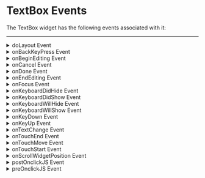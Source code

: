 
TextBox Events
==============

The TextBox widget has the following events associated with it:

* * *

<details close markdown="block"><summary>doLayout Event</summary>

* * *

This event is invoked for every widget when the widget position and dimensions are computed.

### Syntax

```

doLayout()
```

### Read/Write

Read + Write

### Remarks

This event is invoked for all the widgets placed inside flex containers. This event is invoked in the order in which the widgets are added to the widget hierarchy and expect the frame property of the widget is calculated and available for use within this event.

This event is used to set the layout properties of child widgets in the relation to self and peer widgets whose layout is not yet performed.

The number of times this event invoked may vary per platform. It is not recommended to write business logic assuming that this function is invoked only once when there is a change in positional or dimensional properties. This event will not trigger when transformations are applied though widget is moved or scaled or rotated from its original location.

### Example

```

//Sample code to set doLayout event callback to a button widget.
/*This code changes the top property of button2 and makes it appear below button1.*/
myForm.button1.doLayout=doLayoutButton1;


function doLayoutButton1(){
      
    myForm.button2.top = myForm.button1.frame.height;
}
```

### Platform Availability

*   iOS, Android, Windows, and SPA

* * *

</details>
<details close markdown="block"><summary>onBackKeyPress Event</summary>

* * *

* * *

This is event callback is invoked by the Android platform when the soft- keyboard is open and the back button of the device is clicked.

This event is not be triggered when you use gestures in the mobile device for back navigation.

### Syntax

```

onBackKeyPress()
```

### Read/Write

Read + Write

### Example

```

/*This event is triggered in both TextBox and TextArea widgets for Android platform.*/

/*This example demonstrates how to assign callback to onBackKeyPress event myTxtBox TextBox widget in frmTextBox FlexForm. Use the onBackKeyPress event in TextArea widget in a similar manner.*/
frmTextBox.myTxtBox.onBackKeyPress= onBackKeyPressCallback;

function onBackKeyPressCallback(wdgRef) {
 // handle the event here
 // wdgRef returns the handle of the widget.
}
```

### Platform Availability

*   Android

* * *

</details>
<details close markdown="block"><summary>onBeginEditing Event</summary>

* * *

This is an event callback that is invoked by the platform when the user clicks within the TextBox and is about to start editing.

### Syntax

```

onBeginEditing()
```

### Read/Write

Read + Write

### Example

```

//Sample code to set the onBeginEditing event callback to a TextBox widget.

frmTxtBox.myTxtBox.onBeginEditing =onBeginEditingCallback;

function onBeginEditingCallback(txtBox){
      //Write your logic here.
}

```

### Platform Availability

*   Available in the IDE
*   iOS, Android, and Desktop Web  
    

* * *

</details>
<details close markdown="block"><summary>onCancel Event</summary>

* * *

This event is a callback that is invoked by the platform then the user performs a click action on the _Cancel_ button.

### Syntax

```

onCancel()
```

### Read/Write

Read + Write

### Remarks

This event is triggered only when the viewType is set as TEXTBOX\_VIEW\_TYPE\_SEARCH\_VIEW.

### Example

```

//Sample code to set the onCancel event callback to a TextBox widget.

frmTxtBox.myTxtBox.onCancel=onCancelCallback;

function onCancelCallback(eventobject){
      //Write your logic here.
}

```

### Availability

*   iOS

* * *

</details>
<details close markdown="block"><summary>onDone Event</summary>

* * *

This event is a callback that is invoked by the platform then the user performs a click action on the _Go_ or _Enter_ button.

### Syntax

```

onDone()
```

### Read/Write

Read + Write

### Remarks

In Desktop Web platform, this event is fired when the enter key is pressed when the textbox has focus.

### Example

```

//Sample code to set the onDone event callback to a TextBox widget.

frmTxtBox.myTxtBox.onDone=onDoneCallback;

function onDoneCallback(txtBox){
      //Write your logic here.
}

```

### Availability

*   Available in the IDE
*   Available on all platforms.

* * *

</details>
<details close markdown="block"><summary>onEndEditing Event</summary>

* * *

This is an event callback that is invoked by the platform.

### Syntax

```

onEndEditing()
```

### Read/Write

Read + Write

### Remarks

When the user performs one of the below actions:

*   Click on any other focusable widget(for example, another TextBox)
*   Click on the **Done** button on the **Next Previous** bar.
*   Click on the **Done** button on the keypad.

When you click on the **Done** button of the keypad the following events take place in a sequence:

*   onendediting
*   ondone

In Android platform, onEndEditing event will be triggered when the focus is lost from the textbox. Example, click on any other focusable widget, like a Button.

> ![](Resources/Images/onendediting_358x360.png)

### Example

Please note that the use of alerts is not recommended inside the event handler. Print statements are recommended.

```

//Sample code to set the onEndEditing event callback to a TextBox widget.

frmTxtBox.myTxtBox.onEndEditing=onEndEditingCallback;

function onEndEditingCallback(txtBox){
      //Write your logic here.
}

```

### Availability

*   iOS and Android

* * *

</details>
<details close markdown="block"><summary>onFocus Event</summary>

* * *

An event that accepts a callback function as an input and executes the functionality defined in the callback function when the widget is in focus.

### Syntax

```
onFocus()
```

### Input Parameters

Callback function

A function that contains the logic to be implemented when the widget is in focus.

The callback function of the onFocus Event contains a new parameter, **activeElement**. The activeElement parameter specifies the widget that is currently in focus.

### Read/Write

Read + Write

### Remarks

Assign a null value to the onFocus event of a widget to remove focus from the widget.

### Example

```
 //This is a generic event that is applicable for various widgets.
/* Here, we have shown how to use the onFocus event for a Button widget. 
   You need to make a corresponding use of the onFocus event for other 
   applicable widgets.*/
   
frmButton.myButton.onFocus = onFocusCallBack;

function onFocusCallBack(widget, activeElement) {
    console.log('onFocus event triggered');
}
```

Platform Availability

*   Available in the IDE
*   Available on the Responsive Web platform

* * *

</details>
<details close markdown="block"><summary>onKeyboardDidHide Event</summary>

* * *

* * *

This is event callback is invoked by the Android platform when the soft keyboard has been closed.

### Syntax

```

onKeyboardDidHide()
```

### Read/Write

Read + Write

### Example

```

/*This event is triggered in both TextBox and TextArea widgets for Android platform.*/

/*This example demonstrates how to assign callback to onKeyBoardDidHide event myTxtBox TextBox widget in frmTextBox FlexForm. Use the onKeyBoardDidHide event in TextArea widget in a similar manner.*/
frmTextBox.myTxtBox.onKeyboardDidHide = keyboardCallbacksDidHide;

function keyboardCallbacksDidHide(wdgRef) {
 // handle the event here
 // wdgRef returns the handle of the widget.
}
```

### Platform Availability

*   Android

* * *

</details>
<details close markdown="block"><summary>onKeyboardDidShow Event</summary>

* * *

* * *

This is event callback is invoked by the Android platform when the soft keyboard has been just brought into view.

### Syntax

```

onKeyboardDidShow()
```

### Read/Write

Read + Write

### Limitation

*   In Android platform, when you close the soft keyboard using back button, and then re-select the text by long-press in TextArea and TextBox widget, the `onKeyBoardDidShow` event is not triggered.

### Example

```

/*This event is triggered in both TextBox and TextArea widgets for Android platform.*/

/*This example demonstrates how to assign callback to onKeyBoardDidShow event myTxtBox TextBox widget in frmTextBox FlexForm. Use the onKeyBoardDidShow event in TextArea widget in a similar manner.*/
frmTextBox.myTxtBox.onKeyboardDidShow = keyboardCallbacksDidShow;

function keyboardCallbacksDidShow(wdgRef) {
 // handle the event here
 // wdgRef returns the handle of the widget.
}
```

### Platform Availability

*   Android

* * *

</details>
<details close markdown="block"><summary>onKeyboardWillHide Event</summary>

* * *

* * *

This is event callback is invoked by the Android platform when the soft keyboard is about to be hidden.

### Syntax

```

onKeyboardWillHide()
```

### Read/Write

Read + Write

### Example

```

/*This event is triggered in both TextBox and TextArea widgets for Android platform.*/

/*This example demonstrates how to assign callback to onKeyBoardWillHide event myTxtBox TextBox widget in frmTextBox FlexForm. Use the onKeyBoardWillHide event in TextArea widget in a similar manner.*/
frmTextBox.myTxtBox.onKeyboardWillHide = keyboardCallbacksWillHide;

function keyboardCallbacksWillHide(wdgRef) {
 // handle the event here
 // wdgRef returns the handle of the widget.
}
```

### Platform Availability

*   Android

* * *

</details>
<details close markdown="block"><summary>onKeyboardWillShow Event</summary>

* * *

* * *

This is event callback is invoked by the Android platform when the soft keyboard is about to be displayed.

### Syntax

```

onKeyboardWillShow()
```

### Read/Write

Read + Write

### Limitation

*   In Android platform, when you close the soft keyboard using back button, and then re-select the text by long-press in TextArea and TextBox widget, the `onKeyBoardWillShow` event is not triggered.

### Example

```

/*This event is triggered in both TextBox and TextArea widgets for Android platform.*/

/*This example demonstrates how to assign callback to onKeyBoardWillShow event myTxtBox TextBox widget in frmTextBox FlexForm. Use the onKeyBoardWillShow event in TextArea widget in a similar manner.*/
frmTextBox.myTxtBox.onKeyboardWillShow = keyboardCallbacksWillShow;

function keyboardCallbacksWillShow(wdgRef) {
 // handle the event here
 // wdgRef returns the handle of the widget.
}
```

### Platform Availability

*   Android

* * *

</details>
<details close markdown="block"><summary>onKeyDown Event</summary>

* * *

This is an event callback that is invoked by the platform when the user presses a key (on the keyboard).

### Syntax

```

onKeyDown()
```

### Read/Write

Read + Write

### Example

```

//Sample code to set the onKeyDown event callback to a TextBox widget.

frmTxtBox.myTxtBox.onKeyDown=onKeyDownCallback;

function onKeyDownCallback(txtBox){
      //Write your logic here.
}

```

### Platform Availability

*   Available in the IDE
*   Desktop Web

* * *

</details>
<details close markdown="block"><summary>onKeyUp Event</summary>

* * *

This is an event callback that is invoked by the platform when the user releases a key (on the keyboard).

### Syntax

```

onKeyUp()
```

### Read/Write

Read + Write

### Example

```

//Sample code to set the onKeyUp event callback to a TextBox widget.

frmTxtBox.myTxtBox.onKeyUp=onKeyUpCallback;

function onKeyUpCallback(txtBox){
      //Write your logic here.
}

```

### Platform Availability

*   Available in the IDE
*   Desktop Web

* * *

</details>
<details close markdown="block"><summary>onTextChange Event</summary>

* * *

This is an event callback triggered when text in the text box changes.

### Syntax

```

onTextChange()
```

### Read/Write

Read + Write

### Remarks

This event is not fired when the text is changed programmatically.

In SPA platform, this event is fired also when the focus is out after changing the text in the textbox.

### Example

```

//Sample code to set the onTextChange event callback to a TextBox widget.

frmTxtBox.myTxtBox.onTextChange=onTextChangeCallback;

function onTextChangeCallback(txtBox){
      //Write your logic here.
}

```

### Availability

*   Available in the IDE
*   Available on all platforms

* * *

</details>
<details close markdown="block"><summary>onTouchEnd Event</summary>

* * *

An event callback is invoked by the platform when the user touch is released from the touch surface.

### Syntax

```

onTouchEnd ()
```

### Optional Parameters

source

Handle to the widget reference on which the user touch has ended.

x

Specifies the x-coordinate with in the widget with respect to widget's co-ordinate system. It is a number indicating device independent pixel.

y

Specifies the y- coordinate with in the widget with respect to widget's co-ordinate system. It is a number indicating device independent pixel.

contextInfo

On devices that support 3D Touch, specifies a key-value pair where the value specifies the force of the touch. The value 1.0 represents the force of an average touch, as determined by the system.

> **_Note:_** 3D Touch is available only on iOS 9.0 and later.

### Read/Write

Read + Write

### Remarks

This event is invoked asynchronously.

### Example

```

function onTouchEndCallback(source, x, y, contextInfo) {
    if (contextInfo) {
        var force = contextInfo[“force”];
        voltmx.print(“value of force is” + force)
    }
}
Form1.widget1.onTouchEnd = onTouchEndCallback;
```

### Platform Availability

*   iOS, Android, Windows, and SPA

* * *

</details>
<details close markdown="block"><summary>onTouchMove Event</summary>

* * *

An event callback is invoked by the platform when the touch moves on the touch surface continuously until movement ends.

### Syntax

```

onTouchMove ()
```

### Optional Parameters

source

Handle to the widget reference on which touch moves.

x

Specifies the x-coordinate with in the widget with respect to widget's co-ordinate system. It is a number indicating device independent pixel.

y

Specifies the y- coordinate with in the widget with respect to widget's co-ordinate system. It is a number indicating device independent pixel.

contextInfo

On devices that support 3D Touch, specifies a key-value pair where the value specifies the force of the touch. The value 1.0 represents the force of an average touch, as determined by the system.

> **_Note:_** 3D Touch is available only on iOS 9.0 and later.

### Read/Write

Read + Write

### Remarks

This event is invoked asynchronously.

### Example

```

function onTouchMoveCallback(source, x, y, contextInfo) {
    if (contextInfo) {
        var force = contextInfo[“force”];
        voltmx.print(“value of force is” + force)
    }
    Form1.widget1.onTouchMove = onTouchMoveCallback;  

```

### Platform Availability

*   iOS, Android, Windows, and SPA

* * *

</details>
<details close markdown="block"><summary>onTouchStart Event</summary>

* * *

An event callback is invoked by the platform when the user touches the touch surface.

### Syntax

```

onTouchStart ()
```

### Optional Parameters

source

Handle to the widget reference on which the user touches.

x

Specifies the X co-ordinate with in the widget with respect to widget's co-ordinate system. It is a number indicating device independent pixel.

y

Specifies the Y co-ordinate with in the widget with respect to widget's co-ordinate system. It is a number indicating device independent pixel.

contextInfo

On devices that support 3D Touch, specifies a key-value pair where the value specifies the force of the touch. The value 1.0 represents the force of an average touch, as determined by the system.

> **_Note:_** 3D Touch is available only on iOS 9.0 and later.

### Read/Write

Read + Write

### Remarks

This event is invoked asynchronously.

### Example

```

function onTouchStartCallback(source, x, y, contextInfo) {
    if (contextInfo) {
        var force = contextInfo[“force”];
        voltmx.print(“value of force is” + force)
    }
}
Form1.widget1.onTouchStart = onTouchStartCallback;  

```

### Platform Availability

*   iOS, Android, Windows, and SPA

* * *

</details>
<details close markdown="block"><summary>onScrollWidgetPosition Event</summary>

* * *

This event callback is invoked by the platform when the widget location position gets changed on scrolling. The onScrollWidgetPosition event returns the positional coordinates of the widget's location with respect to the screen (screenX and screenY) and the parent container (frameX and frameY). This event is invoked asynchronously, and is not available for FlexForm widget.

### Syntax

```

onScrollWidgetPosition()
```

### Read/Write

Read + Write

### Example

```

var LabelWdg = new voltmx.ui.Label(basicConf, layoutConf, pspConf);
form.add(LabelWdg);
LabelWdg.onScrollWidgetPosition = onScrollWidgetPositionCallBack;

function onScrollWidgetPositionCallBack(wdg, screenX, screenY, frameX, frameY) { //wdg : Widget that is registered for onScrollWidgetPosition.
    /*screenX : Position of widget with respect to 
the screen's X - coordinates (after downsizing the navigation bar and status bar).*/
    /*screenY : Position of widget with respect to the screen's Y - 
coordinates (after downsizing the navigation bar and status bar).*/
    //frameX : Position of widget with respect to parent container's X- coordinates.
    //frameY : Position of widget with respect to parent container's Y- coordinates.
}
```

### Platform Availability

*   Not Accessible from IDE
*   Android, iOS, SPA, and Windows

* * *

</details>
<details close markdown="block"><summary>postOnclickJS Event</summary>

* * *

This event allows the developer to execute custom javascript function after the _onClick_ callback of the widget is invoked.

### Syntax

```

postOnclickJS()
```

### Read/Write

Read + Write

### Remarks

This is applicable only for Mobile Web channel.The function must exist in a javascript file under project>module>js folder.

### Example

```

//Sample code to set the postOnclickJS event callback to a TextBox widget.

frmTxtBox.myTxtBox.postOnclickJS=postOnclickJSCallback;

function postOnclickJSCallback(txtBox){
      //Write your logic here.
}

```

### Platform Availability

*   Available in the IDE
*   Available on Server side Mobile Web (Advanced) platform only

* * *

</details>
<details close markdown="block"><summary>preOnclickJS Event</summary>

* * *

This event allows the developer to execute custom javascript function before the _onClick_ callback of the widget is invoked.

### Syntax

```

preOnclickJS()
```

### Read/Write

Read + Write

### Remarks

This is applicable only for Mobile Web channel. The function must exist in a javascript file under project>module>js folder.

In for the events preOnclickJS and postOnclickJS you will not be able to access application model or APIs, as these functions are executed in browser whereas the remaining JS modules are executed in server. For these events you can access browser objects ( window, document etc..) to change UI or perform some validation before server event. If the event preOnclickJS returns true, only then the request is sent to server for subsequent action.  
  
You have to specify the modules to be loaded in browser using import JS tab, only then these files get included in.html script tag otherwise you will not be able to access the objects defined in those modules.

### Example

```

//Sample code to set the preOnclickJS event callback to a TextBox widget.

frmTxtBox.myTxtBox.preOnclickJS=preOnclickJSCallback;

function preOnclickJSCallback(txtBox){
      //Write your logic here.
}

```s

### Platform Availability

*   Available in the IDE
*   Available on Server side Mobile Web (BJS and Advanced) platform only

* * *
</details>

